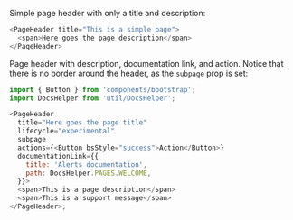 Simple page header with only a title and description:

```js
<PageHeader title="This is a simple page">
  <span>Here goes the page description</span>
</PageHeader>
```

Page header with description, documentation link, and action. Notice
that there is no border around the header, as the `subpage` prop is set:

```js
import { Button } from 'components/bootstrap';
import DocsHelper from 'util/DocsHelper';

<PageHeader
  title="Here goes the page title"
  lifecycle="experimental"
  subpage
  actions={<Button bsStyle="success">Action</Button>}
  documentationLink={{
    title: 'Alerts documentation',
    path: DocsHelper.PAGES.WELCOME,
  }}>
  <span>This is a page description</span>
  <span>This is a support message</span>
</PageHeader>;
```
